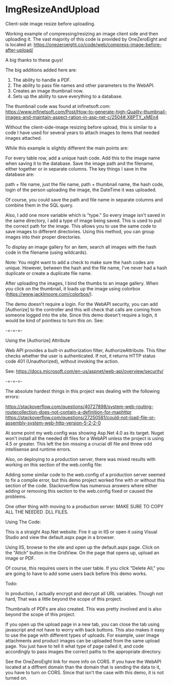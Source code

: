 # ImgResizeAndUpload
Client-side image resize before uploading.

Working example of compressing/resizing an image client side and then uploading it.
The vast majority of this code is provided by OneZeroEight and is located at:
https://onezeroeight.co/code/web/compress-image-before-after-upload/

A big thanks to these guys!

The big additions added here are:

1) The ability to handle a PDF.
2) The ability to pass file names and other parameters to the WebAPI.
3) Creates an image thumbnail now.
4) Sets up the ability to save everything to a database.

The thumbnail code was found at infinetsoft.com:
https://www.infinetsoft.com/Post/How-to-generate-high-Quality-thumbnail-images-and-maintain-aspect-ration-in-asp-net-c/2504#.X8PTY_xMEn4

Without the client-side-image resizing before upload, this is similar to a code I have used for several years to attach images to items that needed images attached.

While this example is slightly different the main points are:

For every table row, add a unique hash code. Add this to the image name when saving it to the database. Save the image path and the filename, either together or in separate columns. The key things I save in the database are:

path + file name, just the file name, path + thumbnail name, the hash code, login of the person uploading the image, the DateTime it was uploaded.

Of course, you could save the path and file name in separate columns and combine them in the SQL query.

Also, I add one more variable which is "type." So every image isn't saved in the same directory, I add a type of image being saved. This is used to pull the correct path for the image. This allows you to use the same code to save images to different directories. Using this method, you can group images into their proper directories.


To display an image gallery for an item, search all images with the hash code in the filename (using wildcards).

Note: You might want to add a check to make sure the hash codes are unique. However, between the hash and the file name, I've never had a hash duplicate or create a duplicate file name.

After uploading the images, I bind the thumbs to an image gallery. When you click on the thumbnail, it loads up the image using colorbox (https://www.jacklmoore.com/colorbox/).

The demo doesn't require a login. For the WebAPI security, you can add [Authorize] to the controller and this will check that calls are coming from someone logged into the site. Since this demo doesn't require a login, it would be kind of pointless to turn this on. See:

-=-=-=-

   Using the [Authorize] Attribute

   Web API provides a built-in authorization filter, AuthorizeAttribute. This filter checks
   whether the user is authenticated. If not, it returns HTTP status code 401 (Unauthorized),
   without invoking the action.

   See: https://docs.microsoft.com/en-us/aspnet/web-api/overview/security/
   
-=-=-=-   

The absolute hardest things in this project was dealing with the following errors:

https://stackoverflow.com/questions/40727898/system-web-routing-routecollection-does-not-contain-a-definition-for-maphttpr
https://stackoverflow.com/questions/27250581/could-not-load-file-or-assembly-system-web-http-version-5-2-2-0

At some point my web.config was showing Asp.Net 4.0 as its target. Nuget won't install all the needed dll files for a WebAPI unless the project is using 4.5 or greater. This left the bin missing a crucial dll file and threw odd intellisense and runtime errors.

Also, on deploying to a production server, there was mixed results with working on this section of the web.config file:

<runtime>
    <assemblyBinding xmlns="urn:schemas-microsoft-com:asm.v1">
      <dependentAssembly>
        <assemblyIdentity name="DllName" publicKeyToken="f94615aa0424f9eb" culture="neutral" />
        <bindingRedirect oldVersion="0.0.0.0-1.31.1789.0" newVersion="1.31.1789.0" />
      </dependentAssembly>
</runtime>

Adding some similar code to the web.config of a production server seemed to fix a complie error, but this demo project worked fine with or without this section of the code. Stackoverflow has numerous answers where either adding or removing this section to the web.config fixed or caused the problems.

One other thing with moving to a production server: MAKE SURE TO COPY ALL THE NEEDED .DLL FILES.

Using The Code:

This is a straight Asp.Net website. Fire it up in IIS or open it using Visual Studio and view the default.aspx page in a browser.

Using IIS, browse to the site and open up the default.aspx page. Click on the "Attch" button in the GridView.
On the page that opens up, upload an image or PDF.

Of course, this requires users in the user table. If you click "Delete All," you are going to have to add some users back before this demo works.

Todo:

In production, I actually encrypt and decrypt all URL variables. Though not hard, That was a little beyond the scope of this project.

Thumbnails of PDFs are also created. This was pretty involved and is also beyond the scope of this project.

If you open up the upload page in a new tab, you can close the tab using javascript and not have to worry with back buttons. This also makes it easy to use the page with different types of uploads. For example, user image attachments and product images can be uploaded from the same upload page. You just have to tell it what type of page called it, and code accordingly to pass images the correct paths to the appropriate directory.

See the OneZeroEight link for more info on CORS. If you have the WebAPI located at a diffrent domain than the domain that is sending the data to it, you have to turn on CORS. Since that isn't the case with this demo, it is not turned on.




